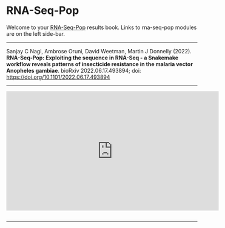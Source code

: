 # RNA-Seq-Pop

Welcome to your [RNA-Seq-Pop](https://github.com/sanjaynagi/rna-seq-pop/) results book. Links to rna-seq-pop modules are on the left side-bar.

---

Sanjay C Nagi, Ambrose Oruni, David Weetman, Martin J Donnelly (2022). **RNA-Seq-Pop: Exploiting the sequence in RNA-Seq - a Snakemake workflow reveals patterns of insecticide resistance in the malaria vector Anopheles gambiae**. bioRxiv 2022.06.17.493894; doi: https://doi.org/10.1101/2022.06.17.493894

---

<iframe width="560" height="315" src="https://www.youtube.com/embed/5QQe7DLHO4M" title="YouTube video player" frameborder="0" allow="accelerometer; autoplay; clipboard-write; encrypted-media; gyroscope; picture-in-picture" allowfullscreen></iframe>


```{tableofcontents}
```
  
---  

